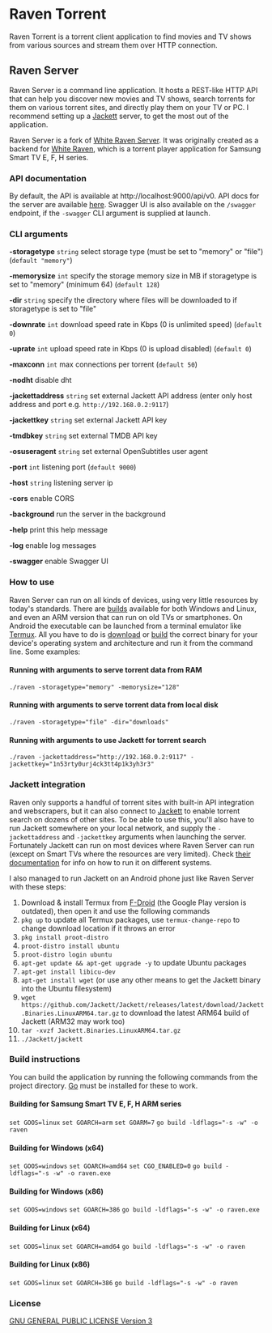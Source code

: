 # Raven Torrent

Raven Torrent is a torrent client application to find movies and TV shows from various sources and stream them over HTTP connection.

## Raven Server

Raven Server is a command line application. It hosts a REST-like HTTP API that can help you discover new movies and TV shows, search torrents for them on various torrent sites, and directly play them on your TV or PC. I recommend setting up a [Jackett](https://github.com/Jackett/Jackett) server, to get the most out of the application.

Raven Server is a fork of [White Raven Server](https://github.com/silentmurdock/wrserver). It was originally created as a backend for [White Raven](https://github.com/nyakaspeter/White-Raven), which is a torrent player application for Samsung Smart TV E, F, H series.

### API documentation

By default, the API is available at http://localhost:9000/api/v0. API docs for the server are available [here](docs/swagger.md). Swagger UI is also available on the `/swagger` endpoint, if the `-swagger` CLI argument is supplied at launch. 

### CLI arguments

**-storagetype** `string` select storage type (must be set to "memory" or "file") (`default "memory"`)

**-memorysize** `int` specify the storage memory size in MB if storagetype is set to "memory" (minimum 64) (`default 128`)

**-dir** `string` specify the directory where files will be downloaded to if storagetype is set to "file"

**-downrate** `int` download speed rate in Kbps (0 is unlimited speed) (`default 0`)

**-uprate** `int` upload speed rate in Kbps (0 is upload disabled) (`default 0`)

**-maxconn** `int` max connections per torrent (`default 50`)

**-nodht** disable dht

**-jackettaddress** `string` set external Jackett API address (enter only host address and port e.g. `http://192.168.0.2:9117`)

**-jackettkey** `string` set external Jackett API key

**-tmdbkey** `string` set external TMDB API key

**-osuseragent** `string` set external OpenSubtitles user agent

**-port** `int` listening port (`default 9000`)

**-host** `string` listening server ip

**-cors** enable CORS

**-background** run the server in the background

**-help** print this help message

**-log** enable log messages

**-swagger** enable Swagger UI

### How to use

Raven Server can run on all kinds of devices, using very little resources by today's standards. There are [builds](/releases) available for both Windows and Linux, and even an ARM version that can run on old TVs or smartphones. On Android the executable can be launched from a terminal emulator like [Termux](https://termux.dev). All you have to do is [download](/releases) or [build](#build-instructions) the correct binary for your device's operating system and architecture and run it from the command line. Some examples:

#### Running with arguments to serve torrent data from RAM

`./raven -storagetype="memory" -memorysize="128"`

#### Running with arguments to serve torrent data from local disk

`./raven -storagetype="file" -dir="downloads"`

#### Running with arguments to use Jackett for torrent search

`./raven -jackettaddress="http://192.168.0.2:9117" -jackettkey="1n53rty0urj4ck3tt4p1k3yh3r3"`

### Jackett integration

Raven only supports a handful of torrent sites with built-in API integration and webscrapers, but it can also connect to [Jackett](https://github.com/Jackett/Jackett) to enable torrent search on dozens of other sites. To be able to use this, you'll also have to run Jackett somewhere on your local network, and supply the `-jackettaddress` and `-jackettkey` arguments when launching the server. Fortunately Jackett can run on most devices where Raven Server can run (except on Smart TVs where the resources are very limited). Check [their documentation](https://github.com/Jackett/Jackett#installation-on-windows) for info on how to run it on different systems.

I also managed to run Jackett on an Android phone just like Raven Server with these steps:

1. Download & install Termux from [F-Droid](https://f-droid.org/packages/com.termux/) (the Google Play version is outdated), then open it and use the following commands
2. `pkg up` to update all Termux packages, use `termux-change-repo` to change download location if it throws an error
3. `pkg install proot-distro`
4. `proot-distro install ubuntu`
5. `proot-distro login ubuntu`
6. `apt-get update && apt-get upgrade -y` to update Ubuntu packages
7. `apt-get install libicu-dev`
8. `apt-get install wget` (or use any other means to get the Jackett binary into the Ubuntu filesystem)
9. `wget https://github.com/Jackett/Jackett/releases/latest/download/Jackett.Binaries.LinuxARM64.tar.gz` to download the latest ARM64 build of Jackett (ARM32 may work too)
10. `tar -xvzf Jackett.Binaries.LinuxARM64.tar.gz`
11. `./Jackett/jackett`

### Build instructions

You can build the application by running the following commands from the project directory. [Go](https://golang.org/) must be installed for these to work.

#### Building for Samsung Smart TV E, F, H ARM series

`set GOOS=linux`
`set GOARCH=arm`
`set GOARM=7`
`go build -ldflags="-s -w" -o raven`

#### Building for Windows (x64)

`set GOOS=windows`
`set GOARCH=amd64`
`set CGO_ENABLED=0`
`go build -ldflags="-s -w" -o raven.exe`

#### Building for Windows (x86)

`set GOOS=windows`
`set GOARCH=386`
`go build -ldflags="-s -w" -o raven.exe`

#### Building for Linux (x64)

`set GOOS=linux`
`set GOARCH=amd64`
`go build -ldflags="-s -w" -o raven`

#### Building for Linux (x86)

`set GOOS=linux`
`set GOARCH=386`
`go build -ldflags="-s -w" -o raven`

### License

[GNU GENERAL PUBLIC LICENSE Version 3](LICENSE)

